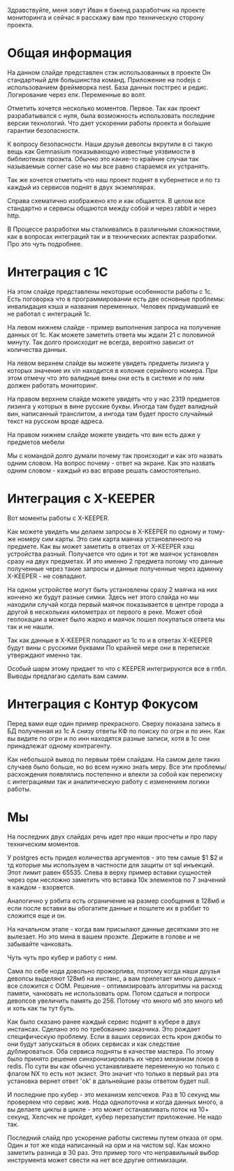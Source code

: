 Здравствуйте, меня зовут Иван я бэкенд разработчик на проекте мониторинга
и сейчас я расскажу вам про техническую сторону проекта.

# Общая информация
  На данном слайде представлен стэк использованных в проекте
Он стандартный для большинства команд. Приложение на nodejs с использованием 
фреймворка nest. База данных постгрес и редис. Логирование через елк. Переменные во волт.

  Отметить хочется несколько моментов.
Первое. Так как проект разрабатывался с нуля, была возможность использовать последние версии технологий. Что дает ускорении работы проекта и большие гарантии безопасности.

К вопросу безопасности. Наши друзья девопсы вкрутили в ci такую вещь как Gemnasium
показывающую известные уязвимости в библиотеках проэкта. Обычно это какие-то крайние случаи так называемые corner case  но мы все равно стараемся их устранять.

Так же хочется отметить что наш проект поднят в кубернетисе и по тз каждый из сервисов поднят в двух экземплярах.

Справа схематично изображено кто и как общается. В целом все стандартно и сервисы общаются между собой и через rabbit и через http.

В Процессе разработки мы сталкивались в различными сложностями, как в вопросах интеграций так и в технических аспектах разработки. Про это чуть подробнее.

# Интеграция с 1С

На этом слайде представлены некоторые особенности работы с 1с.
Есть поговорка что в программировании есть две основные проблемы: инвалидация кэша и названия переменных. Человек придумавший ее не работал с интеграций 1с.

На левом нижнем слайде - пример выполнения запроса на получение данных от 1с. Как можете заметить ответа мы ждали 21 с половиной минуту. Так долго происходит не всегда, вероятно зависит от количества данных.

На левом верхнем слайде вы можете увидеть предметы лизинга у которых значение их vin находится в колонке серийного номера. При этом отмечу что это валидные вины они есть в системе и по ним должен работать мониторинг.

На правом верхнем слайде можете увидеть что у нас 2319 предметов лизинга у которых в вине русские буквы. Иногда там будет валидный вин, написанный транслитом, а ингода там будет просто случайный текст на русском вроде адреса.

На правом нижнем слайде можете увидеть что вин есть даже у предметов мебели

Мы с командой долго думали почему так происходит и как это назвать одним словом. На вопрос почему - ответ на экране. Как это назвать одним словом - каждый из вас вправе решать самостоятельно.

# Интеграция с X-KEEPER

Вот моменты работы с X-KEEPER.

Как можете увидеть мы делаем запросы в X-KEEPER по одному и тому-же номеру сим карты.
Это сим карта маячка установленного на предмете. Как вы может заметить в ответах от
X-KEEPER хэш устройства разный. Получается что один и тот же маячок установлен сразу на двух предметах. И это именно 2 предмета потому что данные полученные через такие запросы и данные полученные через админку X-KEEPER - не совпадают.

На одном устройстве могут быть установлены сразу 2 маячка на них кончено же будут разные симки. Здесь нет этого слайда но мы находили случай когда первый маячок показывается в центре города а другой в нескольких километрах от первого в реке.
Может сбой геолокации а может было жарко и маячок пошел покупаться ответа мы так и не нашли.

Так как данные в X-KEEPER попадают из 1с то и в ответах X-KEEPER будут вины с русскими буквами
По крайней мере они в переписке утверждают именно так.

Особый шарм этому придает то что с KEEPER интегрируются все в гпбл. Выводы предлагаю сделать вам самим.

# Интеграция с Контур Фокусом

Перед вами еще один пример прекрасного. Сверху показана запись в БД полученная из 1с
А снизу ответы КФ по поиску по огрн и по инн. Как вы видите по огрн и по инн находятся разные записи, хотя в 1с они принадлежат одному контрагенту.

Как небольшой вывод по первым трём слайдам. На самом деле таких случаев было больше, но во всем нужно знать меру. Все эти проблемы/расхождения появлялись постепенно
и влекли за собой как переписку с интеграциями так и аналитическую работу с изменением логики работы.

# Мы

На последних двух слайдах речь идет про наши просчеты и про пару техническим моментов.

У postgres есть придел количества аргументов - это тем самые $1 $2 и тд которые мы используем в частности для защиты от sql инъекций. Этот лимит равен 65535. Слева в верху пример вставки сущностей через орм несложно заметить что вставка 10к элементов по 7 значений в каждом - взорвется.

Аналогично у рэбита есть ограничение на размер сообщения в 128мб и если после вставки вы обогатите данные и пошлете их в рэббит то сложится еще и он.

На начальном этапе - когда вам присылают данные десятками это не вылезает. Но это мина в вашем проэкте. Держите в голове и не забывайте чанковать.

Чуть чуть про кубер и работу с ним.

Сама по себе нода довольно прожорлива, поэтому когда наши друзья девопсы выделяют 128мб на инстанс, а вам прилетает много данных - все сложится с ООМ. Решение - оптимизировать алгоритмы на расход памяти, чанковать не использовать орм. Потом сдаться и попроси девопсов увеличить память до 256. Потому что много мб это много мб и хоть как ты тут буть.

Как было сказано ранее каждый сервис поднят в кубере в двух инстансах. Сделано это по требованию заказчика. Это рождает специфическую проблему. Если в ваших сервисах есть крон джобы то они будут запускаться в обоих сервисах и как следствие дублироваться. Оба сервиса подняты в качестве мастера. По этому было принято решение синхронизировать их через механизм локов в redis. По сути вы как обычно устанавливаете переменную но только с флагом NX то есть нот экзист. Это значит что только в первый раз эта установка вернет ответ 'ok' в дальнейшие разы ответом будет null.

И последние про кубер - это механизм хелсчеков. Раз в 10 секунд мы проверяем что сервис жив.
Нода однопоточна и когда данных много, а вы делаете циклы в цикле - это может останавливать поток на 10+ секунд. Хелсчек не пройдет, кубер перезапустит приложение. Не надо так.

Последний слайд про ускорение работы системы путем отказа от орм. Один и тот же кода написанный на орм и на чистом sql. Как можно заметить разница в 30 раз. Это пример того что неправильный выбор инструмента может свести на нет все другие оптимизации.
